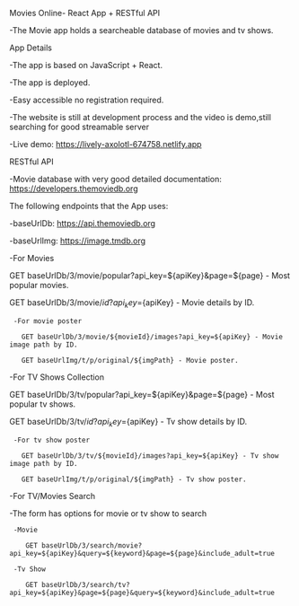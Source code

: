 Movies Online- React App + RESTful API

-The Movie app holds a searcheable database of movies and tv shows.

App Details

-The app is based on JavaScript + React.

-The app is deployed.

-Easy accessible no registration required.

-The website is still at development process and the video is demo,still searching for                good streamable server

-Live demo: https://lively-axolotl-674758.netlify.app


RESTful API

-Movie database with very good detailed documentation: https://developers.themoviedb.org

The following endpoints that the App uses:

-baseUrlDb: https://api.themoviedb.org

-baseUrlImg: https://image.tmdb.org


-For Movies

GET baseUrlDb/3/movie/popular?api_key=${apiKey}&page=${page} - Most popular movies.

GET baseUrlDb/3/movie/${id}?api_key=${apiKey} - Movie details by ID.

     -For movie poster

       GET baseUrlDb/3/movie/${movieId}/images?api_key=${apiKey} - Movie image path by ID.

       GET baseUrlImg/t/p/original/${imgPath} - Movie poster.


-For TV Shows Collection

GET baseUrlDb/3/tv/popular?api_key=${apiKey}&page=${page} - Most popular tv shows.

GET baseUrlDb/3/tv/${id}?api_key=${apiKey} - Tv show details by ID.

     -For tv show poster

       GET baseUrlDb/3/tv/${movieId}/images?api_key=${apiKey} - Tv show image path by ID.

       GET baseUrlImg/t/p/original/${imgPath} - Tv show poster.



-For TV/Movies Search

-The form has options for movie or tv show to search

     -Movie

        GET baseUrlDb/3/search/movie?api_key=${apiKey}&query=${keyword}&page=${page}&include_adult=true

     -Tv Show

        GET baseUrlDb/3/search/tv?api_key=${apiKey}&page=${page}&query=${keyword}&include_adult=true
        
